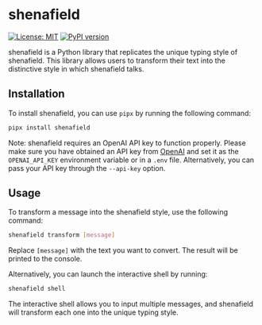 # shenafield

[![License: MIT](https://img.shields.io/badge/License-MIT-yellow.svg)](https://opensource.org/licenses/MIT) [![PyPI version](https://badge.fury.io/py/shenafield.svg)](https://badge.fury.io/py/shenafield)

shenafield is a Python library that replicates the unique typing style of shenafield. This library allows users to transform their text into the distinctive style in which shenafield talks.

## Installation

To install shenafield, you can use `pipx` by running the following command:

```bash
pipx install shenafield
```

Note: shenafield requires an OpenAI API key to function properly. Please make sure you have obtained an API key from [OpenAI](https://platform.openai.com/account/api-keys) and set it as the `OPENAI_API_KEY` environment variable or in a `.env` file. Alternatively, you can pass your API key through the `--api-key` option.

## Usage

To transform a message into the shenafield style, use the following command:

```bash
shenafield transform [message]
```

Replace `[message]` with the text you want to convert. The result will be printed to the console.

Alternatively, you can launch the interactive shell by running:

```bash
shenafield shell
```

The interactive shell allows you to input multiple messages, and shenafield will transform each one into the unique typing style.

